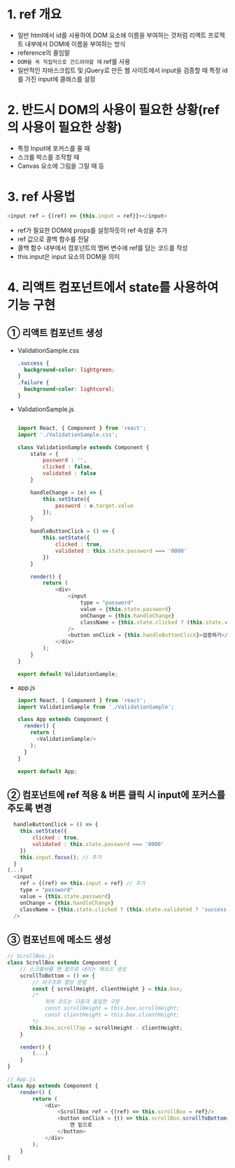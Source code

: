 # 1. ref 개요
- 일반 html에서 id를 사용하여 DOM 요소에 이름을 부여하는 것처럼 리액트 프로젝트 내부에서 DOM에 이름을 부여하는 방식
- reference의 줄임말
- `DOM을 꼭 직접적으로 건드려야할 때` ref를 사용
- 일반적인 자바스크립트 및 jQuery로 만든 웹 사이트에서 input을 검증할 때 특정 id를 가진 input에 클래스를 설정

# 2. 반드시 DOM의 사용이 필요한 상황(ref의 사용이 필요한 상황)
- 특정 Input에 포커스를 줄 때
- 스크롤 박스를 조작할 때
- Canvas 요소에 그림을 그릴 때 등

# 3. ref 사용법
```js
<input ref = {(ref) => {this.input = ref}}></input>
```
- ref가 필요한 DOM에 props를 설정하듯이 ref 속성을 추가
- ref 값으로 콜백 함수를 전달
- 콜백 함수 내부에서 컴포넌트의 멤버 변수에 ref를 담는 코드를 작성
- this.input은 input 요소의 DOM을 의미

# 4. 리액트 컴포넌트에서 state를 사용하여 기능 구현
## ① 리액트 컴포넌트 생성
- ValidationSample.css
  ```css
  .success {
    background-color: lightgreen;
  }
  .failure {
    background-color: lightcoral;
  }
  ```
- ValidationSample.js
  ```js

  import React, { Component } from 'react';
  import './ValidationSample.css';

  class ValidationSample extends Component {
      state = {
          password : '',
          clicked : false,
          validated : false
      }

      handleChange = (e) => {
          this.setState({
              password : e.target.value
          });
      }

      handleButtonClick = () => {
          this.setState({
              clicked : true,
              validated : this.state.password === '0000'
          })
      }

      render() {
          return (
              <div>
                  <input
                      type = "password"
                      value = {this.state.password}
                      onChange = {this.handleChange}
                      className = {this.state.clicked ? (this.state.validated ? 'success' : 'failure') : ''}
                  />
                  <button onClick = {this.handleButtonClick}>검증하기</button>
              </div>
          );
      }
  }

  export default ValidationSample;
  ```
- app.js
  ```js
  import React, { Component } from 'react';
  import ValidationSample from './ValidationSample';

  class App extends Component {
    render() {
      return (
        <ValidationSample/>
      );
    }
  }

  export default App;
  ```
## ② 컴포넌트에 ref 적용 & 버튼 클릭 시 input에 포커스를 주도록 변경
```js
  handleButtonClick = () => {
    this.setState({
        clicked : true,
        validated : this.state.password === '0000'
    })
    this.input.focus(); // 추가
  }
(...)
  <input
    ref = {(ref) => this.input = ref} // 추가
    type = "password"
    value = {this.state.password}
    onChange = {this.handleChange}
    className = {this.state.clicked ? (this.state.validated ? 'success' : 'failure') : ''}
  />
```
## ③ 컴포넌트에 메소드 생성
```js
// ScrollBox.js
class ScrollBox extends Component {
    // 스크롤바를 맨 밑으로 내리는 메소드 생성
    scrollToBottom = () => {
        // 비구조화 할당 문법
        const { scrollHeight, clientHeight } = this.box;
        /*
            위의 코드는 다음과 동일한 구문
            const scrollHeight = this.box.scrollHeight;
            const clientHeight = this.box.clientHeight;
        */
       this.box.scrollTop = scrollHeight - clientHeight;
    }

    render() {
        (...)
    }
}
```
```js
// App.js
class App extends Component {
    render() {
        return (
            <div>
                <ScrollBox ref = {(ref) => this.scrollBox = ref}/>
                <button onClick = {() => this.scrollBox.scrollToBottom()}>
                    맨 밑으로
                </button>
            </div>
        );
    }
}
```
